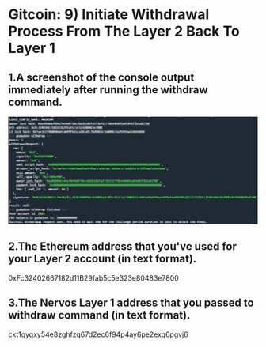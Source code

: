 # Gitcoin: 9) Initiate Withdrawal Process From The Layer 2 Back To Layer 1

## 1.A screenshot of the console output immediately after running the withdraw command.

![1.png](1.png)

## 2.The Ethereum address that you've used for your Layer 2 account (in text format).

0xFc32402667182d11B29fab5c5e323e80483e7800

## 3.The Nervos Layer 1 address that you passed to withdraw command (in text format).

ckt1qyqxy54e8zghfzq67d2ec6f94p4ay6pe2exq6pgvj6
